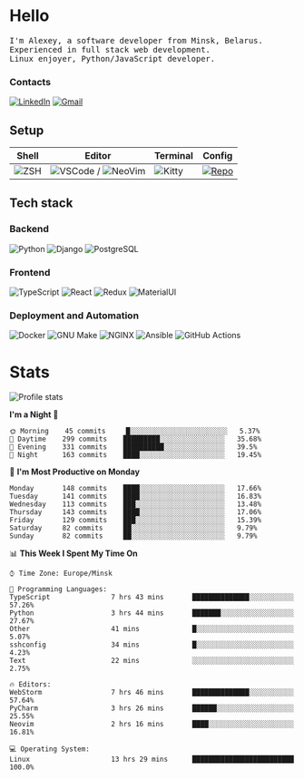 # Hello

<p>
    <samp>
        I'm Alexey, a software developer from Minsk, Belarus.
        <br>
	Experienced in full stack web development.
	<br>
	Linux enjoyer, Python/JavaScript developer.
    </samp>
</p>

### Contacts

[![LinkedIn](https://img.icons8.com/fluency/48/000000/linkedin.png)](https://www.linkedin.com/in/dhvcc/)
[![Gmail](https://img.icons8.com/fluency/48/000000/gmail-new.png)](mailto:alexey.artishevskiy@gmail.com)

## Setup

| Shell | Editor | Terminal | Config |
|-------|--------|----------|--------|
| ![ZSH](https://img.shields.io/badge/-ZSH-000000?style=flat&logo=GNU-Bash) | ![VSCode](https://img.shields.io/badge/-VSCode-000000?style=flat&logo=Visual-Studio-Code&logoColor=0066b8) / ![NeoVim](https://img.shields.io/badge/-NeoVim-000000?style=flat&logo=Neovim) | ![Kitty](https://img.shields.io/badge/-Kitty-000000?style=flat&logo=Windows-Terminal) | [![Repo](https://img.shields.io/badge/-Repo-000000?style=flat&logo=Github)](https://github.com/dhvcc/configs)


## Tech stack

### Backend

![Python](https://img.shields.io/badge/-Python-black?style=flat&logo=Python&logoColor=FFE17E)
![Django](https://img.shields.io/badge/-Django-black?style=flat&logo=Django&logoColor=20AA76)
![PostgreSQL](https://img.shields.io/badge/-PostgreSQL-black?style=flat&logo=PostgreSQL)

### Frontend

![TypeScript](https://img.shields.io/badge/-TypeScript-black?style=flat&logo=TypeScript)
![React](https://img.shields.io/badge/-React-black?style=flat&logo=React)
![Redux](https://img.shields.io/badge/-Redux-black?style=flat&logo=Redux&logoColor=764ABC)
![MaterialUI](https://img.shields.io/badge/-MaterialUI-black?style=flat&logo=MUI&logoColor=9170c2)

### Deployment and Automation

![Docker](https://img.shields.io/badge/-Docker-black?style=flat&logo=Docker)
![GNU Make](https://img.shields.io/badge/-GNU%20Make-black?style=flat&logo=GNU)
![NGINX](https://img.shields.io/badge/-NGINX-black?style=flat&logo=NGINX&logoColor=009639)
![Ansible](https://img.shields.io/badge/-Ansible-black?style=flat&logo=Ansible)
![GitHub Actions](https://img.shields.io/badge/-GitHub%20Actions-black?style=flat&logo=GitHub-Actions)

# Stats

![Profile stats](https://github-readme-stats.dhvcc.vercel.app/api?username=dhvcc&hide_title=true&show_icons=true&count_private=true&theme=react&hide_border=true)

<!--START_SECTION:waka-->
**I'm a Night 🦉** 

```text
🌞 Morning    45 commits     █░░░░░░░░░░░░░░░░░░░░░░░░   5.37% 
🌆 Daytime    299 commits    █████████░░░░░░░░░░░░░░░░   35.68% 
🌃 Evening    331 commits    ██████████░░░░░░░░░░░░░░░   39.5% 
🌙 Night      163 commits    ████░░░░░░░░░░░░░░░░░░░░░   19.45%

```
📅 **I'm Most Productive on Monday** 

```text
Monday       148 commits    ████░░░░░░░░░░░░░░░░░░░░░   17.66% 
Tuesday      141 commits    ████░░░░░░░░░░░░░░░░░░░░░   16.83% 
Wednesday    113 commits    ███░░░░░░░░░░░░░░░░░░░░░░   13.48% 
Thursday     143 commits    ████░░░░░░░░░░░░░░░░░░░░░   17.06% 
Friday       129 commits    ███░░░░░░░░░░░░░░░░░░░░░░   15.39% 
Saturday     82 commits     ██░░░░░░░░░░░░░░░░░░░░░░░   9.79% 
Sunday       82 commits     ██░░░░░░░░░░░░░░░░░░░░░░░   9.79%

```


📊 **This Week I Spent My Time On** 

```text
⌚︎ Time Zone: Europe/Minsk

💬 Programming Languages: 
TypeScript               7 hrs 43 mins       ██████████████░░░░░░░░░░░   57.26% 
Python                   3 hrs 44 mins       ███████░░░░░░░░░░░░░░░░░░   27.67% 
Other                    41 mins             █░░░░░░░░░░░░░░░░░░░░░░░░   5.07% 
sshconfig                34 mins             █░░░░░░░░░░░░░░░░░░░░░░░░   4.23% 
Text                     22 mins             ░░░░░░░░░░░░░░░░░░░░░░░░░   2.75%

🔥 Editors: 
WebStorm                 7 hrs 46 mins       ██████████████░░░░░░░░░░░   57.64% 
PyCharm                  3 hrs 26 mins       ██████░░░░░░░░░░░░░░░░░░░   25.55% 
Neovim                   2 hrs 16 mins       ████░░░░░░░░░░░░░░░░░░░░░   16.81%

💻 Operating System: 
Linux                    13 hrs 29 mins      █████████████████████████   100.0%

```


<!--END_SECTION:waka-->
